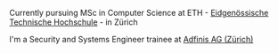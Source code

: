 Currently pursuing MSc in Computer Science at ETH - [Eidgenössische Technische Hochschule](https://ethz.ch/en.html) - in Zürich

I'm a Security and Systems Engineer trainee at [Adfinis AG (Zürich)](https://adfinis.com)
